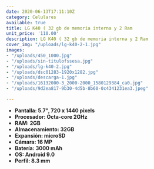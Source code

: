 ```yaml
---
date: 2020-06-13T17:11:10Z
category: Celulares
available: true
title: LG K40 ( 32 gb de memoria interna y 2 Ram
unit_price: '110.00'
description: LG K40 ( 32 gb de memoria interna y 2 Ram
cover_img: "/uploads/lg-k40-2-1.jpg"
images:
- "/uploads/450_1000.jpg"
- "/uploads/sin-titulofssesa.jpg"
- "/uploads/lg-k40-2.jpg"
- "/uploads/dsc01283-1920x1282.jpg"
- "/uploads/descarga-1.jpg"
- "/uploads/16132000-3_2000-2000_1580129384_ca0.jpg"
- "/uploads/9d2ea817-9b30-4d5b-8b60-0c4341231ea3.jpeg"

---
```

* **Pantalla: 5.7", 720 x 1440 pixels**
* **Procesador: Octa-core 2GHz**
* **RAM: 2GB**
* **Almacenamiento: 32GB**
* **Expansión: microSD**
* **Cámara: 16 MP**
* **Batería: 3000 mAh**
* **OS: Android 9.0**
* **Perfil: 8.3 mm**